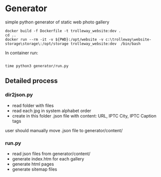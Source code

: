 
# Generator

simple python generator of static web photo gallery


```
docker build -f Dockerfile -t trolleway_website:dev .
cd ..
docker run --rm -it -v ${PWD}:/opt/website -v c:\trolleway\website-storage\storage\:/opt/storage trolleway_website:dev  /bin/bash
```
In container run:
```

time python3 generator/run.py
```

## Detailed process

### dir2json.py

* read folder with files
* read each jpg in system alphabet order
* create in this folder .json file with content: URL, IPTC City, IPTC Caption tags

user should manually move .json file to generator/content/

### run.py

* read json files from generator/content/
* generate index.htm for each gallery
* generate html pages
* generate sitemap files